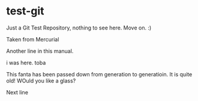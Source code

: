 test-git
========

Just a Git Test Repository, nothing to see here. Move on. :)

Taken from Mercurial

Another line in this manual.

i was here. toba

This fanta has been passed down from generation to generatioin. It is quite old! WOuld you like a glass?

Next line
